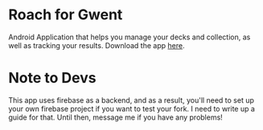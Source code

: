 # Roach for Gwent

Android Application that helps you manage your decks and collection, as well as tracking your results. Download the app [here](https://play.google.com/store/apps/details?id=com.jamieadkins.gwent).

# Note to Devs

This app uses firebase as a backend, and as a result, you'll need to set up your own firebase project if you want to test your fork. I need to write up a guide for that. Until then, message me if you have any problems!
